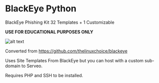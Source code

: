 # BlackEye Python
BlackEye Phishing Kit 32 Templates + 1 Customizable

**USE FOR EDUCATIONAL PURPOSES ONLY**

![alt text](https://image.prntscr.com/image/Ly8QtJxBSFKiMMcD1qrpeg.png)

Converted from https://github.com/thelinuxchoice/blackeye

Uses Site Templates From BlackEye but you can host with a custom sub-domain to Serveo.

Requires PHP and SSH to be installed.

